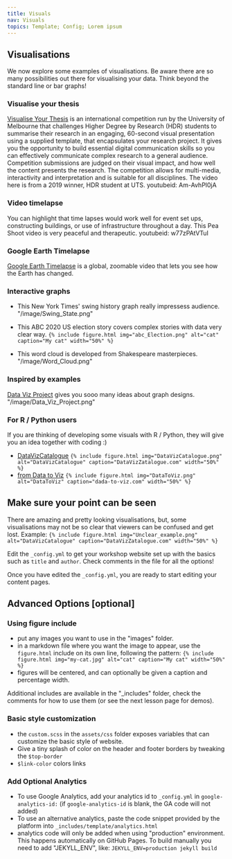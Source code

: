 ```yaml
---
title: Visuals
nav: Visuals
topics: Template; Config; Lorem ipsum
---
```


## Visualisations

We now explore some examples of visualisations. Be aware there are so many possibilities out there for visualising your data. Think beyond the standard line or bar graphs!

### Visualise your thesis
[Visualise Your Thesis](https://library.unimelb.edu.au/research/visualise-your-thesis#resources) is an international competition run by the University of Melbourne that challenges Higher Degree by Research (HDR) students to summarise their research in an engaging, 60-second visual presentation using a supplied template, that encapsulates your research project. It gives you the opportunity to build essential digital communication skills so you can effectively communicate complex research to a general audience. Competition submissions are judged on their visual impact, and how well the content presents the research. The competition allows for multi-media, interactivity and interpretation and is suitable for all disciplines. The video here is from a 2019 winner, HDR student at UTS.
youtubeid: Am-AvhPl0jA

### Video timelapse
You can highlight that time lapses would work well for event set ups, constructing buildings, or use of infrastructure throughout a day. This Pea Shoot video is very peaceful and therapeutic. 
youtubeid: w77zPAtVTuI

### Google Earth Timelapse
[Google Earth Timelapse](https://earthengine.google.com/timelapse/) is a global, zoomable video that lets you see how the Earth has changed.

### Interactive graphs
- This New York Times' swing history graph really impressess audience.
"/image/Swing_State.png"

- This ABC 2020 US election story covers complex stories with data very clear way.
 `{% include figure.html img="abc_Election.png" alt="cat" caption="My cat" width="50%" %}`

- This word cloud is developed from Shakespeare masterpieces.
"/image/Word_Cloud.png"

### Inspired by examples
[Data Viz Project](https://datavizproject.com/) gives you sooo many ideas about graph designs.
"/image/Data_Viz_Project.png"

### For R / Python users
If you are thinking of developing some visuals with R / Python, they will give you an idea together with coding :)
- [DataVizCatalogue](https://datavizcatalogue.com/)
 `{% include figure.html img="DataVizCatalogue.png" alt="DataVizCatalogue" caption="DataVizZatalogue.com" width="50%" %}`
- [from Data to Viz](https://www.data-to-viz.com/)
`{% include figure.html img="DataToViz.png" alt="DataToViz" caption="dada-to-viz.com" width="50%" %}`

## Make sure your point can be seen
There are amazing and pretty looking visualisations, but, some visualisations may not be so clear that viewers can be confused and get lost.
Example:
 `{% include figure.html img="Unclear_example.png" alt="DataVizCatalogue" caption="DataVizZatalogue.com" width="50%" %}`



Edit the `_config.yml` to get your workshop website set up with the basics such as `title` and `author`.
Check comments in the file for all the options!

Once you have edited the `_config.yml`, you are ready to start editing your content pages.

## Advanced Options [optional]

### Using figure include

- put any images you want to use in the "images" folder.
- in a markdown file where you want the image to appear, use the `figure.html` include on its own line, following the pattern: `{% include figure.html img="my-cat.jpg" alt="cat" caption="My cat" width="50%" %}`
- figures will be centered, and can optionally be given a caption and percentage width.

Additional includes are available in the "_includes" folder, check the comments for how to use them (or see the next lesson page for demos).

### Basic style customization

- the `custom.scss` in the `assets/css` folder exposes variables that can customize the basic style of website.
- Give a tiny splash of color on the header and footer borders by tweaking the `$top-border` 
- `$link-color` colors links

### Add Optional Analytics

- To use Google Analytics, add your analytics id to `_config.yml` in `google-analytics-id:` (if `google-analytics-id` is blank, the GA code will not added)
- To use an alternative analytics, paste the code snippet provided by the platform into `_includes/template/analytics.html`
- analytics code will only be added when using "production" environment. This happens automatically on GitHub Pages. To build manually you need to add "JEKYLL_ENV", like: `JEKYLL_ENV=production jekyll build`
